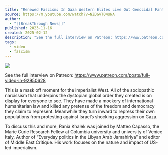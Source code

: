 ```yaml
---
title: "Renewed Fascism: In Gaza Western Elites Live Out Genocidal Fantasy Against Global South"
source: https://m.youtube.com/watch?v=NZDGvT04sNA
author:
  - "[[BreakThrough News]]"
published: 2023-11-16
created: 2025-02-12
description: "See the full interview on Patreon: https://www.patreon.com/posts/full-video-in-92950628This is a mask off moment for the imperialist West. All of the sociopathic narcissism that underpins the dystop"
tags:
  - video
  - fascism
---
```

![](https://www.youtube.com/watch?v=NZDGvT04sNA)  

See the full interview on Patreon: https://www.patreon.com/posts/full-video-in-92950628  
  
This is a mask off moment for the imperialist West. All of the sociopathic narcissism that underpins the dystopian global order they created is on display for everyone to see. They have made a mockery of international humanitarian law and killed any pretense of the freedom and democracy they claim to represent. Meanwhile they turn inward to repress their own populations from protesting against Israel’s shocking aggression on Gaza.  
  
To discuss this and more, Rania Khalek was joined by Matteo Capasso, the Marie Curie Research Fellow at Columbia university and university of Venice Italy, Author of “Everyday politics in the Libyan Arab Jamahiriya” and editor of Middle East Critique. His work focuses on the nature and impact of US-led imperialism.